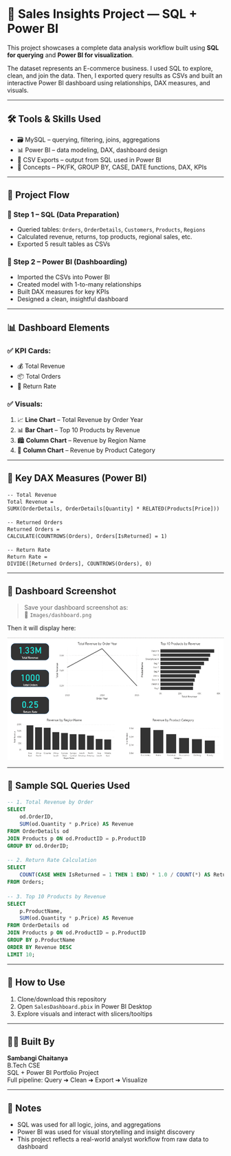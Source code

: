 # 🧠 Sales Insights Project — SQL + Power BI

This project showcases a complete data analysis workflow built using **SQL for querying** and **Power BI for visualization**.

The dataset represents an E-commerce business. I used SQL to explore, clean, and join the data. Then, I exported query results as CSVs and built an interactive Power BI dashboard using relationships, DAX measures, and visuals.

---

## 🛠 Tools & Skills Used

- 🗃️ MySQL – querying, filtering, joins, aggregations  
- 📊 Power BI – data modeling, DAX, dashboard design  
- 📂 CSV Exports – output from SQL used in Power BI  
- 🧠 Concepts – PK/FK, GROUP BY, CASE, DATE functions, DAX, KPIs

---

## 📁 Project Flow

### 🔹 Step 1 – SQL (Data Preparation)
- Queried tables: `Orders`, `OrderDetails`, `Customers`, `Products`, `Regions`
- Calculated revenue, returns, top products, regional sales, etc.
- Exported 5 result tables as CSVs

### 🔹 Step 2 – Power BI (Dashboarding)
- Imported the CSVs into Power BI
- Created model with 1-to-many relationships
- Built DAX measures for key KPIs
- Designed a clean, insightful dashboard

---

## 📊 Dashboard Elements

### ✅ KPI Cards:
- 💰 Total Revenue  
- 📦 Total Orders  
- 🔁 Return Rate  

### ✅ Visuals:
1. 📈 **Line Chart** – Total Revenue by Order Year  
2. 📊 **Bar Chart** – Top 10 Products by Revenue  
3. 🏙 **Column Chart** – Revenue by Region Name  
4. 🧺 **Column Chart** – Revenue by Product Category  

---

## 🧮 Key DAX Measures (Power BI)

```DAX
-- Total Revenue
Total Revenue = 
SUMX(OrderDetails, OrderDetails[Quantity] * RELATED(Products[Price]))

-- Returned Orders
Returned Orders = 
CALCULATE(COUNTROWS(Orders), Orders[IsReturned] = 1)

-- Return Rate
Return Rate = 
DIVIDE([Returned Orders], COUNTROWS(Orders), 0)
```

---

## 📸 Dashboard Screenshot

> Save your dashboard screenshot as:  
> 📂 `Images/dashboard.png`

Then it will display here:

![Power BI Dashboard](https://github.com/Dheeru0133/Sql/blob/main/dashboard.png?raw=true)

---

## 🧾 Sample SQL Queries Used

```sql
-- 1. Total Revenue by Order
SELECT 
    od.OrderID,
    SUM(od.Quantity * p.Price) AS Revenue
FROM OrderDetails od
JOIN Products p ON od.ProductID = p.ProductID
GROUP BY od.OrderID;

-- 2. Return Rate Calculation
SELECT 
    COUNT(CASE WHEN IsReturned = 1 THEN 1 END) * 1.0 / COUNT(*) AS ReturnRate
FROM Orders;

-- 3. Top 10 Products by Revenue
SELECT 
    p.ProductName,
    SUM(od.Quantity * p.Price) AS Revenue
FROM OrderDetails od
JOIN Products p ON od.ProductID = p.ProductID
GROUP BY p.ProductName
ORDER BY Revenue DESC
LIMIT 10;
```

---

## 🚀 How to Use

1. Clone/download this repository  
2. Open `SalesDashboard.pbix` in Power BI Desktop  
3. Explore visuals and interact with slicers/tooltips  

---

## 👨‍💻 Built By

**Sambangi Chaitanya**  
B.Tech CSE  
SQL + Power BI Portfolio Project  
Full pipeline: Query ➜ Clean ➜ Export ➜ Visualize  

---

## 📝 Notes

- SQL was used for all logic, joins, and aggregations  
- Power BI was used for visual storytelling and insight discovery  
- This project reflects a real-world analyst workflow from raw data to dashboard
